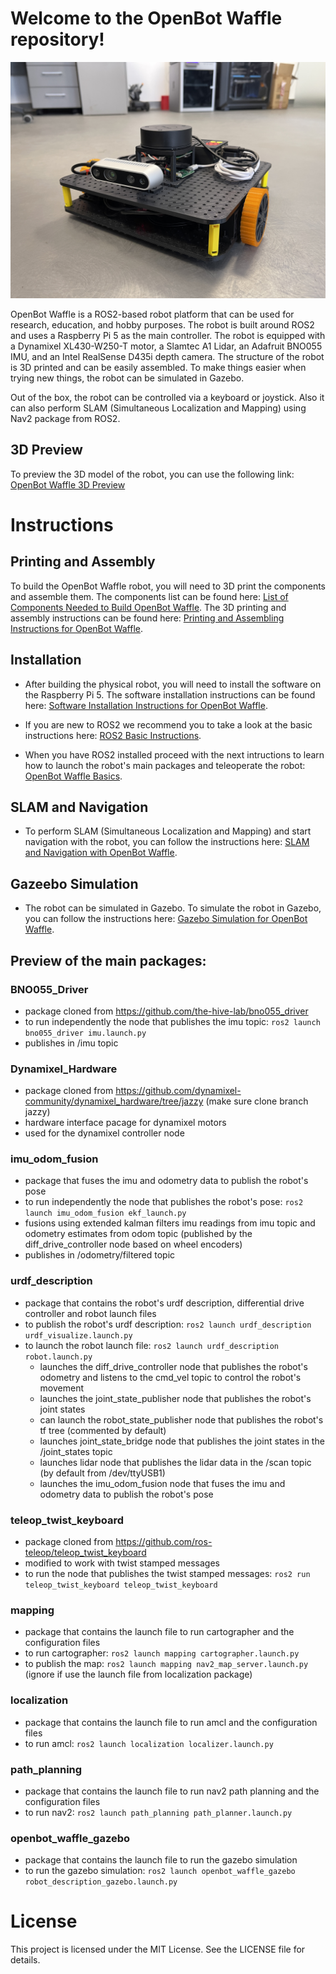 # Welcome to the OpenBot Waffle repository!

<img src="docs/media/openbot_waffle.JPG" alt="ICIBot Waffle" width="800">

OpenBot Waffle is a ROS2-based robot platform that can be used for research, education, and hobby purposes. The robot is built around ROS2 and uses a Raspberry Pi 5 as the main controller. The robot is equipped with a Dynamixel XL430-W250-T motor, a Slamtec A1 Lidar, an Adafruit BNO055 IMU, and an Intel RealSense D435i depth camera. The structure of the robot is 3D printed and can be easily assembled. To make things easier when trying new things, the robot can be simulated in Gazebo.

Out of the box, the robot can be controlled via a keyboard or joystick. Also it can also perform SLAM (Simultaneous Localization and Mapping) using Nav2 package from ROS2. 

## 3D Preview

To preview the 3D model of the robot, you can use the following link: [OpenBot Waffle 3D Preview](https://cad.onshape.com/documents/e4455d89093a44267b1c8add/w/d262dbe7157cadda162aa249/e/e17b02729e8f8845fbf66276?renderMode=0&uiState=67bee99083113e444bfba18b)

# Instructions

## Printing and Assembly

To build the OpenBot Waffle robot, you will need to 3D print the components and assemble them. The components list can be found here: [List of Components Needed to Build OpenBot Waffle](docs/component_list.md). The 3D printing and assembly instructions can be found here: [Printing and Assembling Instructions for OpenBot Waffle](docs/3d_printing.md).

## Installation

- After building the physical robot, you will need to install the software on the Raspberry Pi 5. The software installation instructions can be found here: [Software Installation Instructions for OpenBot Waffle](docs/software_installation.md).

- If you are new to ROS2 we recommend you to take a look at the basic instructions here: [ROS2 Basic Instructions](docs/ros2_basic.md).

- When you have ROS2 installed proceed with the next intructions to learn how to launch the robot's main packages and teleoperate the robot: [OpenBot Waffle Basics](docs/teleoperation.md).

## SLAM and Navigation

- To perform SLAM (Simultaneous Localization and Mapping) and start navigation with the robot, you can follow the instructions here: [SLAM and Navigation with OpenBot Waffle](docs/slam.md).

## Gazeebo Simulation

- The robot can be simulated in Gazebo. To simulate the robot in Gazebo, you can follow the instructions here: [Gazebo Simulation for OpenBot Waffle](docs/gazebo_simulation.md).

## Preview of the main packages:

### BNO055_Driver
 - package cloned from https://github.com/the-hive-lab/bno055_driver 
 - to run independently the node that publishes the imu topic: ``` ros2 launch bno055_driver imu.launch.py ``` 
 - publishes in /imu topic

### Dynamixel_Hardware
 - package cloned from https://github.com/dynamixel-community/dynamixel_hardware/tree/jazzy (make sure clone branch jazzy)
 - hardware interface pacage for dynamixel motors
 - used for the dynamixel controller node

### imu_odom_fusion
 - package that fuses the imu and odometry data to publish the robot's pose
 - to run independently the node that publishes the robot's pose: ``` ros2 launch imu_odom_fusion ekf_launch.py ```
 - fusions using extended kalman filters imu readings from imu topic and odometry estimates from odom topic (published by the diff_drive_controller node based on wheel encoders) 
 - publishes in /odometry/filtered topic

### urdf_description
 - package that contains the robot's urdf description, differential drive controller and robot launch files
 - to publish the robot's urdf description: ``` ros2 launch urdf_description urdf_visualize.launch.py ```
 - to launch the robot launch file: ``` ros2 launch urdf_description robot.launch.py ```
    - launches the diff_drive_controller node that publishes the robot's odometry and listens to the cmd_vel topic to control the robot's movement
    - launches the joint_state_publisher node that publishes the robot's joint states
    - can launch the robot_state_publisher node that publishes the robot's tf tree (commented by default)
    - launches joint_state_bridge node that publishes the joint states in the /joint_states topic
    - launches lidar node that publishes the lidar data in the /scan topic (by default from /dev/ttyUSB1)
    - launches the imu_odom_fusion node that fuses the imu and odometry data to publish the robot's pose


### teleop_twist_keyboard
 - package cloned from https://github.com/ros-teleop/teleop_twist_keyboard
 - modified to work with twist stamped messages
 - to run the node that publishes the twist stamped messages: ``` ros2 run teleop_twist_keyboard teleop_twist_keyboard ```

### mapping
 - package that contains the launch file to run cartographer and the configuration files
 - to run cartographer: ``` ros2 launch mapping cartographer.launch.py ```
 - to publish the map: ``` ros2 launch mapping nav2_map_server.launch.py ``` (ignore if use the launch file from localization package)

### localization
 - package that contains the launch file to run amcl and the configuration files
 - to run amcl: ``` ros2 launch localization localizer.launch.py ```

### path_planning
 - package that contains the launch file to run nav2 path planning and the configuration files
 - to run nav2: ``` ros2 launch path_planning path_planner.launch.py ```

### openbot_waffle_gazebo
 - package that contains the launch file to run the gazebo simulation
 - to run the gazebo simulation: ``` ros2 launch openbot_waffle_gazebo robot_description_gazebo.launch.py ```

# License

This project is licensed under the MIT License. See the LICENSE file for details.